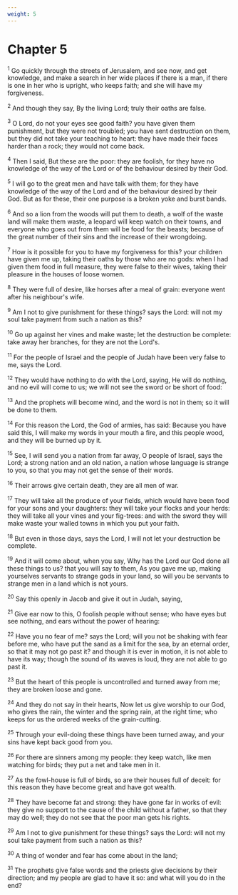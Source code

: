```yaml
---
weight: 5
---
```


# Chapter 5

<sup>1</sup> Go quickly through the streets of Jerusalem, and see now, and get knowledge, and make a search in her wide places if there is a man, if there is one in her who is upright, who keeps faith; and she will have my forgiveness. 

<sup>2</sup> And though they say, By the living Lord; truly their oaths are false. 

<sup>3</sup> O Lord, do not your eyes see good faith? you have given them punishment, but they were not troubled; you have sent destruction on them, but they did not take your teaching to heart: they have made their faces harder than a rock; they would not come back. 

<sup>4</sup> Then I said, But these are the poor: they are foolish, for they have no knowledge of the way of the Lord or of the behaviour desired by their God. 

<sup>5</sup> I will go to the great men and have talk with them; for they have knowledge of the way of the Lord and of the behaviour desired by their God. But as for these, their one purpose is a broken yoke and burst bands. 

<sup>6</sup> And so a lion from the woods will put them to death, a wolf of the waste land will make them waste, a leopard will keep watch on their towns, and everyone who goes out from them will be food for the beasts; because of the great number of their sins and the increase of their wrongdoing. 

<sup>7</sup> How is it possible for you to have my forgiveness for this? your children have given me up, taking their oaths by those who are no gods: when I had given them food in full measure, they were false to their wives, taking their pleasure in the houses of loose women. 

<sup>8</sup> They were full of desire, like horses after a meal of grain: everyone went after his neighbour's wife. 

<sup>9</sup> Am I not to give punishment for these things? says the Lord: will not my soul take payment from such a nation as this? 

<sup>10</sup> Go up against her vines and make waste; let the destruction be complete: take away her branches, for they are not the Lord's. 

<sup>11</sup> For the people of Israel and the people of Judah have been very false to me, says the Lord. 

<sup>12</sup> They would have nothing to do with the Lord, saying, He will do nothing, and no evil will come to us; we will not see the sword or be short of food: 

<sup>13</sup> And the prophets will become wind, and the word is not in them; so it will be done to them. 

<sup>14</sup> For this reason the Lord, the God of armies, has said: Because you have said this, I will make my words in your mouth a fire, and this people wood, and they will be burned up by it. 

<sup>15</sup> See, I will send you a nation from far away, O people of Israel, says the Lord; a strong nation and an old nation, a nation whose language is strange to you, so that you may not get the sense of their words. 

<sup>16</sup> Their arrows give certain death, they are all men of war. 

<sup>17</sup> They will take all the produce of your fields, which would have been food for your sons and your daughters: they will take your flocks and your herds: they will take all your vines and your fig-trees: and with the sword they will make waste your walled towns in which you put your faith. 

<sup>18</sup> But even in those days, says the Lord, I will not let your destruction be complete. 

<sup>19</sup> And it will come about, when you say, Why has the Lord our God done all these things to us? that you will say to them, As you gave me up, making yourselves servants to strange gods in your land, so will you be servants to strange men in a land which is not yours. 

<sup>20</sup> Say this openly in Jacob and give it out in Judah, saying, 

<sup>21</sup> Give ear now to this, O foolish people without sense; who have eyes but see nothing, and ears without the power of hearing: 

<sup>22</sup> Have you no fear of me? says the Lord; will you not be shaking with fear before me, who have put the sand as a limit for the sea, by an eternal order, so that it may not go past it? and though it is ever in motion, it is not able to have its way; though the sound of its waves is loud, they are not able to go past it. 

<sup>23</sup> But the heart of this people is uncontrolled and turned away from me; they are broken loose and gone. 

<sup>24</sup> And they do not say in their hearts, Now let us give worship to our God, who gives the rain, the winter and the spring rain, at the right time; who keeps for us the ordered weeks of the grain-cutting. 

<sup>25</sup> Through your evil-doing these things have been turned away, and your sins have kept back good from you. 

<sup>26</sup> For there are sinners among my people: they keep watch, like men watching for birds; they put a net and take men in it. 

<sup>27</sup> As the fowl-house is full of birds, so are their houses full of deceit: for this reason they have become great and have got wealth. 

<sup>28</sup> They have become fat and strong: they have gone far in works of evil: they give no support to the cause of the child without a father, so that they may do well; they do not see that the poor man gets his rights. 

<sup>29</sup> Am I not to give punishment for these things? says the Lord: will not my soul take payment from such a nation as this? 

<sup>30</sup> A thing of wonder and fear has come about in the land; 

<sup>31</sup> The prophets give false words and the priests give decisions by their direction; and my people are glad to have it so: and what will you do in the end? 


